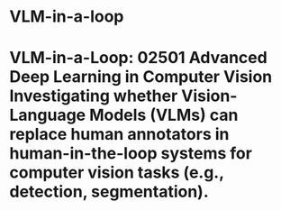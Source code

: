 # VLM-in-a-loop
# VLM-in-a-Loop: 02501 Advanced Deep Learning in Computer Vision  Investigating whether Vision-Language Models (VLMs) can replace human annotators in human-in-the-loop systems for computer vision tasks (e.g., detection, segmentation).
